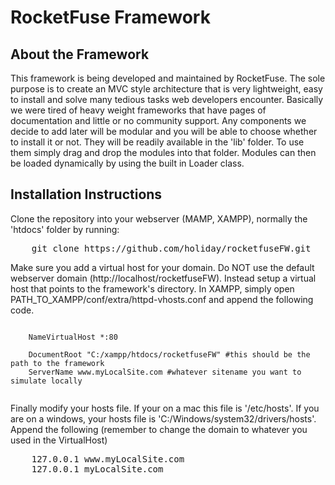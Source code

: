 <h1>RocketFuse Framework</h1>
<h2>About the Framework</h2>
<p>This framework is being developed and maintained by RocketFuse. The sole purpose is to create an MVC style architecture that is very lightweight, easy to install and 
solve many tedious tasks web developers encounter. Basically we were tired of heavy weight frameworks that have pages of documentation and little or no community 
support. Any components we decide to add later will be modular and you will be able to choose whether to install it or not. They will be readily available in the 'lib' folder. To use them simply drag and drop the modules into that folder. Modules can then be loaded dynamically by using the built in Loader class.</p>

<h2>Installation Instructions</h2>

<p>Clone the repository into your webserver (MAMP, XAMPP), normally the 'htdocs' folder by running:</p>
<pre>
	git clone https://github.com/holiday/rocketfuseFW.git
</pre>

<p>Make sure you add a virtual host for your domain. Do NOT use the default webserver domain (http://localhost/rocketfuseFW). Instead setup a virtual host that points to the framework's directory. In XAMPP, simply open PATH_TO_XAMPP/conf/extra/httpd-vhosts.conf and append the following code.</p>
<code>
	NameVirtualHost *:80
	<VirtualHost *:80>
	DocumentRoot "C:/xampp/htdocs/rocketfuseFW" #this should be the path to the framework
	ServerName www.myLocalSite.com #whatever sitename you want to simulate locally
	</VirtualHost>
</code>

<p>Finally modify your hosts file. If your on a mac this file is '/etc/hosts'. If you are on a windows, your hosts file is 'C:/Windows/system32/drivers/hosts'. Append the following (remember to change the domain to whatever you used in the VirtualHost)</p>

<pre>
	127.0.0.1 www.myLocalSite.com
	127.0.0.1 myLocalSite.com
</pre>

